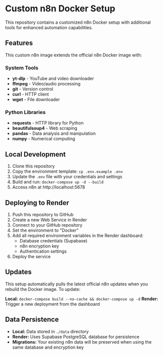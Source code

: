 # Custom n8n Docker Setup

This repository contains a customized n8n Docker setup with additional tools for enhanced automation capabilities.

## Features

This custom n8n image extends the official n8n Docker image with:

### System Tools
- **yt-dlp** - YouTube and video downloader
- **ffmpeg** - Video/audio processing
- **git** - Version control
- **curl** - HTTP client
- **wget** - File downloader

### Python Libraries
- **requests** - HTTP library for Python
- **beautifulsoup4** - Web scraping
- **pandas** - Data analysis and manipulation
- **numpy** - Numerical computing

## Local Development

1. Clone this repository
2. Copy the environment template: `cp .env.example .env`
3. Update the `.env` file with your credentials and settings
4. Build and run: `docker-compose up -d --build`
5. Access n8n at http://localhost:5678

## Deploying to Render

1. Push this repository to GitHub
2. Create a new Web Service in Render
3. Connect to your GitHub repository
4. Set the environment to "Docker"
5. Add all required environment variables in the Render dashboard:
   - Database credentials (Supabase)
   - n8n encryption key
   - Authentication settings
6. Deploy the service

## Updates

This setup automatically pulls the latest official n8n updates when you rebuild the Docker image. To update:

**Local:** `docker-compose build --no-cache && docker-compose up -d`
**Render:** Trigger a new deployment from the dashboard

## Data Persistence

- **Local:** Data stored in `./data` directory
- **Render:** Uses Supabase PostgreSQL database for persistence
- **Migrations:** Your existing n8n data will be preserved when using the same database and encryption key
